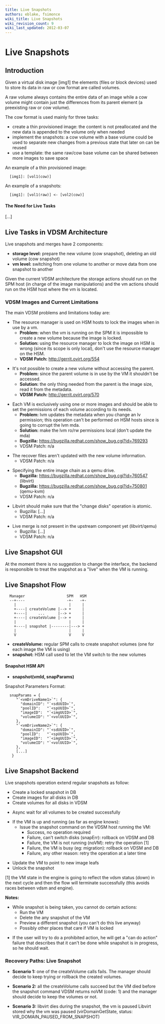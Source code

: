 ```yaml
---
title: Live Snapshots
authors: eblake, fsimonce
wiki_title: Live Snapshots
wiki_revision_count: 9
wiki_last_updated: 2012-03-07
---
```


# Live Snapshots

## Introduction

Given a virtual disk image [img1] the elements (files or block devices) used to store its data in raw or cow format are called volumes.

A raw volume always contains the entire data of an image while a cow volume might contain just the differences from its parent element (a preexisting raw or cow volume).

The cow format is used mainly for three tasks:

*   create a thin provisioned image: the content is not preallocated and the new data is appended to the volume only when needed
*   implement the snapshots: a cow volume with a base volume could be used to separate new changes from a previous state that later on can be reused
*   use a template: the same raw/cow base volume can be shared between more images to save space

An example of a thin provisioned image:

      [img1]: [vol1(cow)]

An example of a snapshots:

      [img1]: [vol1(raw)] <- [vol2(cow)]

#### The Need for Live Tasks

[...]

## Live Tasks in VDSM Architecture

Live snapshots and merges have 2 components:

*   **storage level:** prepare the new volume (cow snapshot), deleting an old volume (cow snapshot)
*   **vm level:** switching from one volume to another or move data from one snapshot to another

Given the current VDSM architecture the storage actions should run on the SPM host (in charge of the image manipulations) and the vm actions should run on the HSM host where the vm is located.

### VDSM Images and Current Limitations

The main VDSM problems and limitations today are:

*   The resource manager is used on HSM hosts to lock the images when in use by a vm.
    -   **Problem:** when the vm is running on the SPM it is impossible to create a new volume because the image is locked.
    -   **Solution:** using the resource manager to lock the image on HSM is wrong (since its scope is only local), don't use the resource manager on the HSM.
    -   **VDSM Patch:** <http://gerrit.ovirt.org/554>

<!-- -->

*   It's not possible to create a new volume without accessing the parent.
    -   **Problem:** since the parent volume is in use by the VM it shouldn't be accessed.
    -   **Solution:** the only thing needed from the parent is the image size, read it from the metadata.
    -   **VDSM Patch:** <http://gerrit.ovirt.org/570>

<!-- -->

*   Each VM is exclusively using one or more images and should be able to set the permissions of each volume according to its needs.
    -   **Problem:** lvm updates the metadata when you change an lv permission; this operation can't be performed on HSM hosts since is going to corrupt the lvm mda.
    -   **Solution:** make the lvm ro/rw permissions local (don't update the mda)
    -   **Bugzilla:** <https://bugzilla.redhat.com/show_bug.cgi?id=769293>
    -   VDSM Patch: n/a

<!-- -->

*   The recover files aren't updated with the new volume information.
    -   VDSM Patch: n/a

<!-- -->

*   Specifying the entire image chain as a qemu drive.
    -   **Bugzilla:** <https://bugzilla.redhat.com/show_bug.cgi?id=760547> (libvirt)
    -   **Bugzilla:** <https://bugzilla.redhat.com/show_bug.cgi?id=750801> (qemu-kvm)
    -   VDSM Patch: n/a

<!-- -->

*   Libvirt should make sure that the "change disks" operation is atomic.
    -   Bugzilla: [...]
    -   VDSM Patch: n/a

<!-- -->

*   Live merge is not present in the upstream component yet (libvirt/qemu)
    -   Bugzilla: [...]
    -   VDSM Patch: n/a

## Live Snapshot GUI

At the moment there is no suggestion to change the interface, the backend is responsible to treat the snapshot as a "live" when the VM is running.

## Live Snapshot Flow

      Manager                   SPM   HSM
      --+----                   -+-   -+-
        |                        |     |
        +----| createVolume |--> +     |
        +----|     ...      |--> +     |
        +----| createVolume |--> +     |
        |                        |     |
        +----| snapshot |--------|---> +
        |                        |     |
        V                        V     V

*   **createVolume:** regular SPM calls to create snapshot volumes (one for each image the VM is using)
*   **snapshot:** HSM call used to let the VM switch to the new volumes

#### Snapshot HSM API

*   **snapshot(vmId, snapParams)**

Snapshot Parameters Format:

      snapParams = {
         "`<vmDriveName1>`": {
           "domainID": "`<sdUUID>`",
           "poolID":   "`<spUUID>`",
           "imageID":  "`<imgUUID>`",
           "volumeID": "`<volUUID>`",
         },
         "`<vmDriveName2>`": {
           "domainID": "`<sdUUID>`",
           "poolID":   "`<spUUID>`",
           "imageID":  "`<imgUUID>`",
           "volumeID": "`<volUUID>`",
         },
         [...]
       }

## Live Snapshot Backend

Live snapshots operation extend regular snapshots as follow:

*   Create a locked snapshot in DB
*   Create images for all disks in DB
*   Create volumes for all disks in VDSM

<!-- -->

*   Async wait for all volumes to be created successfully

<!-- -->

*   If the VM is up and running (as far as engine knows):
    -   Issue the snapshot command on the VDSM host running the VM:
        -   Success, no operation required
        -   Failure, can't switch disks (snapErr): rollback on VDSM and DB
        -   Failure, the VM is not running (noVM): retry the operation [1]
        -   Failure, the VM is busy (eg: migration): rollback on VDSM and DB
        -   Failure, any other reason: retry the operation at a later time

<!-- -->

*   Update the VM to point to new image leafs
*   Unlock the snapshot

[1] the VM state in the engine is going to reflect the vdsm status (down) in the next cycle and then the flow will terminate successfully (this avoids races between vdsm and engine).

**Notes:**

*   While snapshot is being taken, you cannot do certain actions:
    -   Run the VM
    -   Delete the any snapshot of the VM
    -   Preview a different snapshot (you can't do this live anyway)
    -   Possibly other places that care if VM is locked

<!-- -->

*   If the user will try to do a prohibited action, he will get a "can do action" failure that describes that it can't be done while snapshot is in progress, so he should wait.

### Recovery Paths: Live Snapshot

*   **Scenario 1:** one of the createVolume calls fails. The manager should decide to keep trying or rollback the created volumes.

<!-- -->

*   **Scenario 2:** all the createVolume calls succeed but the VM died before the snapshot command VDSM returns noVM (code: 1) and the manager should decide to keep the volumes or not.

<!-- -->

*   **Scenario 3:** libvirt dies during the snapshot, the vm is paused Libvirt stored why the vm was paused (virDomainGetState, status: VIR_DOMAIN_PAUSED_FROM_SNAPSHOT)
